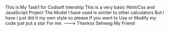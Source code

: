 This is My Task1 for Codsoft Intership
This is a very basic Html/Css and JavaScript Project
The Model I have used is similer to other calculators
But i have i just did it my own style so please If you want to Use or Modify my code just put a star
For me. ---> Thankss Sehwag My Friend
